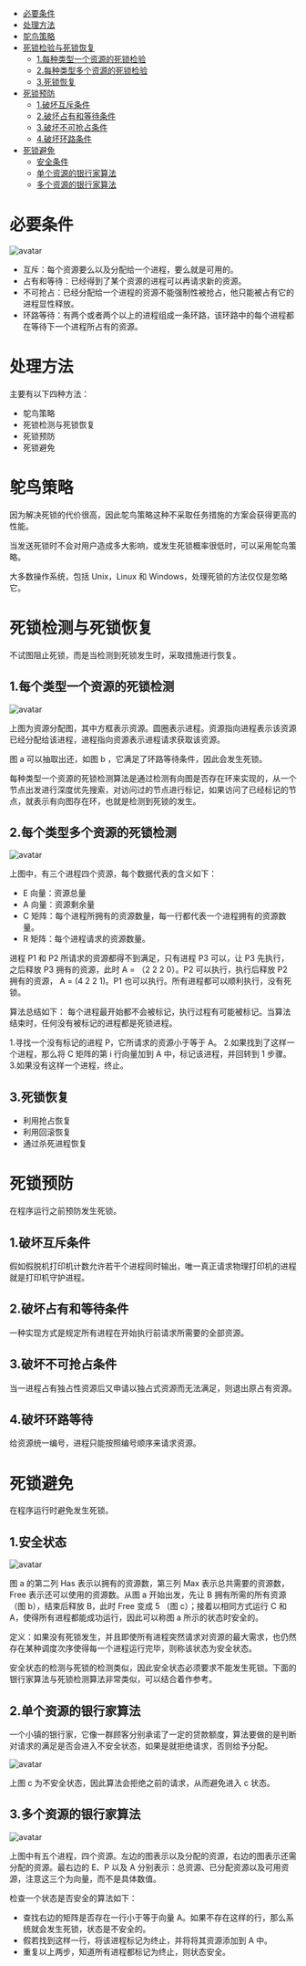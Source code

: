 + [必要条件](#1)
+ [处理方法](#2)
+ [鸵鸟策略](#3)
+ [死锁检验与死锁恢复](#4)
  + [1.每种类型一个资源的死锁检验](#4.1)  
  + [2.每种类型多个资源的死锁检验](#4.2)  
  + [3.死锁恢复](#4.3)  
+ [死锁预防](#5)  
  + [1.破坏互斥条件](#5.1)  
  + [2.破坏占有和等待条件](#5.2)  
  + [3.破坏不可抢占条件](#5.3)  
  + [4.破坏环路条件](#5.3)  
+ [死锁避免](#6)  
  + [安全条件](#6.1)  
  + [单个资源的银行家算法](#6.2)  
  + [多个资源的银行家算法](#6.3)

# 必要条件 <span id = "1"></span>

![avatar](pic/c037c901-7eae-4e31-a1e4-9d41329e5c3e.png)
+ 互斥：每个资源要么以及分配给一个进程，要么就是可用的。
+ 占有和等待：已经得到了某个资源的进程可以再请求新的资源。
+ 不可抢占：已经分配给一个进程的资源不能强制性被抢占，他只能被占有它的进程显性释放。
+ 环路等待：有两个或者两个以上的进程组成一条环路，该环路中的每个进程都在等待下一个进程所占有的资源。

# 处理方法 <span id = "2"></span>

主要有以下四种方法：
+ 鸵鸟策略
+ 死锁检测与死锁恢复
+ 死锁预防
+ 死锁避免

# 鸵鸟策略 <span id = "3"></span>

因为解决死锁的代价很高，因此鸵鸟策略这种不采取任务措施的方案会获得更高的性能。

当发送死锁时不会对用户造成多大影响，或发生死锁概率很低时，可以采用鸵鸟策略。

大多数操作系统，包括 Unix，Linux 和 Windows，处理死锁的方法仅仅是忽略它。

# 死锁检测与死锁恢复 <span id = "4"></span>

不试图阻止死锁，而是当检测到死锁发生时，采取措施进行恢复。

## 1.每个类型一个资源的死锁检测 <span id = "4.1"></span>

![avatar](pic/b1fa0453-a4b0-4eae-a352-48acca8fff74.png)

上图为资源分配图，其中方框表示资源。圆圈表示进程。资源指向进程表示该资源已经分配给该进程，进程指向资源表示进程请求获取该资源。

图 a 可以抽取出还，如图 b ，它满足了环路等待条件，因此会发生死锁。

每种类型一个资源的死锁检测算法是通过检测有向图是否存在环来实现的，从一个节点出发进行深度优先搜索，对访问过的节点进行标记，如果访问了已经标记的节点，就表示有向图存在环，也就是检测到死锁的发生。

## 2.每个类型多个资源的死锁检测 <span id = "4.2"></span>

![avatar](pic/e1eda3d5-5ec8-4708-8e25-1a04c5e11f48.png)

上图中，有三个进程四个资源，每个数据代表的含义如下：
+ E 向量：资源总量
+ A 向量：资源剩余量
+ C 矩阵：每个进程所拥有的资源数量，每一行都代表一个进程拥有的资源数量。
+ R 矩阵：每个进程请求的资源数量。
  
进程 P1 和 P2 所请求的资源都得不到满足，只有进程 P3 可以，让 P3 先执行，之后释放 P3 拥有的资源，此时 A = （2 2 2 0）。P2 可以执行，执行后释放 P2 拥有的资源， A = (4 2 2 1)。P1 也可以执行。所有进程都可以顺利执行，没有死锁。

算法总结如下：
每个进程最开始都不会被标记，执行过程有可能被标记。当算法结束时，任何没有被标记的进程都是死锁进程。

1.寻找一个没有标记的进程 P，它所请求的资源小于等于 A。
2.如果找到了这样一个进程，那么将 C 矩阵的第 i 行向量加到 A 中，标记该进程，并回转到 1 步骤。
3.如果没有这样一个进程，终止。

## 3.死锁恢复 <span id = "4.3"></span>

+ 利用抢占恢复
+ 利用回滚恢复
+ 通过杀死进程恢复
  
# 死锁预防<span id = "5"></span> 

在程序运行之前预防发生死锁。

## 1.破坏互斥条件<span id = "5.1"></span> 

假如假脱机打印机计数允许若干个进程同时输出，唯一真正请求物理打印机的进程就是打印机守护进程。

## 2.破坏占有和等待条件<span id = "5.2"></span> 
一种实现方式是规定所有进程在开始执行前请求所需要的全部资源。

## 3.破坏不可抢占条件<span id = "5.3"></span>
当一进程占有独占性资源后又申请以独占式资源而无法满足，则退出原占有资源。
## 4.破坏环路等待<span id = "5.4"></span>
给资源统一编号，进程只能按照编号顺序来请求资源。

# 死锁避免<span id = "6"></span> 
在程序运行时避免发生死锁。

## 1.安全状态<span id = "6.1"></span> 

![avatar](pic/ed523051-608f-4c3f-b343-383e2d194470.png)

图 a 的第二列 Has 表示以拥有的资源数，第三列 Max 表示总共需要的资源数， Free 表示还可以使用的资源数。从图 a 开始出发，先让 B 拥有所需的所有资源（图 b），结束后释放 B，此时 Free 变成 5 （图 c）；接着以相同方式运行 C 和 A，使得所有进程都能成功运行，因此可以称图 a 所示的状态时安全的。

定义：如果没有死锁发生，并且即使所有进程突然请求对资源的最大需求，也仍然存在某种调度次序使得每一个进程运行完毕，则称该状态为安全状态。

安全状态的检测与死锁的检测类似，因此安全状态必须要求不能发生死锁。下面的银行家算法与死锁检测算法非常类似，可以结合着作参考。

## 2.单个资源的银行家算法<span id = "6.2"></span> 
一个小镇的银行家，它像一群顾客分别承诺了一定的贷款额度，算法要做的是判断对请求的满足是否会进入不安全状态，如果是就拒绝请求，否则给予分配。

![avatar](pic/d160ec2e-cfe2-4640-bda7-62f53e58b8c0.png)

上图 c 为不安全状态，因此算法会拒绝之前的请求，从而避免进入 c 状态。

## 3.多个资源的银行家算法<span id = "6.3"></span>

![avatar](pic/62e0dd4f-44c3-43ee-bb6e-fedb9e068519.png)

上图中有五个进程，四个资源。左边的图表示以及分配的资源，右边的图表示还需分配的资源。最右边的 E、P 以及 A 分别表示：总资源、已分配资源以及可用资源，注意这三个为向量，而不是具体数值。

检查一个状态是否安全的算法如下：
+ 查找右边的矩阵是否存在一行小于等于向量 A。如果不存在这样的行，那么系统就会发生死锁，状态是不安全的。
+ 假若找到这样一行，将该进程标记为终止，并将将其资源添加到 A 中。
+ 重复以上两步，知道所有进程都标记为终止，则状态安全。
